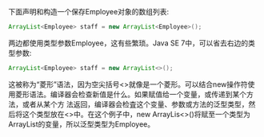 下面声明和构造一个保存Employee对象的数组列表: 
```java
ArrayList<Employee> staff = new ArrayList<Employee>();
```
两边都使用类型参数Employee，这有些繁琐。Java SE 7中，可以省去右边的类型参数: 
```java
ArrayList<Employee> staff = new ArrayList<>();
```
这被称为“菱形”语法，因为空尖括号<>就像是一个菱形。可以结合new操作符使用菱形语法。编译器会检查新值是什么。如果赋值给一个变量，或传递到某个方法，或者从某个方 法返回，编译器会检査这个变量、参数或方法的泛型类型，然后将这个类型放在<>中。在这个例子中，new ArrayLis<>()将赋至一个类型为ArrayList<Employee>的变量，所以泛型类型为Employee。
